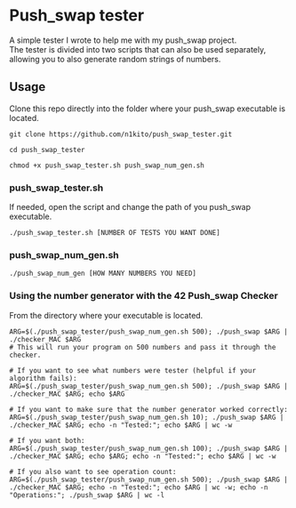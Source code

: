 # Push_swap tester

A simple tester I wrote to help me with my push_swap project.  
The tester is divided into two scripts that can also be used separately, allowing you to also generate random strings of numbers.

## Usage

Clone this repo directly into the folder where your push_swap executable is located.


```shell
git clone https://github.com/n1kito/push_swap_tester.git

cd push_swap_tester

chmod +x push_swap_tester.sh push_swap_num_gen.sh
```

### push_swap_tester.sh

If needed, open the script and change the path of you push_swap executable.

```shell
./push_swap_tester.sh [NUMBER OF TESTS YOU WANT DONE] 
```

### push_swap_num_gen.sh

```shell
./push_swap_num_gen [HOW MANY NUMBERS YOU NEED] 
```

### Using the number generator with the 42 Push_swap Checker

From the directory where your executable is located.

```shell
ARG=$(./push_swap_tester/push_swap_num_gen.sh 500); ./push_swap $ARG | ./checker_MAC $ARG
# This will run your program on 500 numbers and pass it through the checker.

# If you want to see what numbers were tester (helpful if your algorithm fails):
ARG=$(./push_swap_tester/push_swap_num_gen.sh 500); ./push_swap $ARG | ./checker_MAC $ARG; echo $ARG

# If you want to make sure that the number generator worked correctly:
ARG=$(./push_swap_tester/push_swap_num_gen.sh 10); ./push_swap $ARG | ./checker_MAC $ARG; echo -n "Tested:"; echo $ARG | wc -w

# If you want both:
ARG=$(./push_swap_tester/push_swap_num_gen.sh 100); ./push_swap $ARG | ./checker_MAC $ARG; echo $ARG; echo -n "Tested:"; echo $ARG | wc -w

# If you also want to see operation count:
ARG=$(./push_swap_tester/push_swap_num_gen.sh 500); ./push_swap $ARG | ./checker_MAC $ARG; echo -n "Tested:"; echo $ARG | wc -w; echo -n "Operations:"; ./push_swap $ARG | wc -l
```